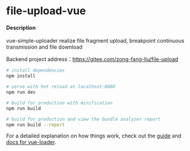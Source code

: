 # file-upload-vue

#### Description
vue-simple-uploader realize file fragment upload, breakpoint continuous transmission and file download

Backend project address：https://gitee.com/zong-fang-liu/file-upload

``` bash
# install dependencies
npm install

# serve with hot reload at localhost:8080
npm run dev

# build for production with minification
npm run build

# build for production and view the bundle analyzer report
npm run build --report
```

For a detailed explanation on how things work, check out the [guide](http://vuejs-templates.github.io/webpack/) and [docs for vue-loader](http://vuejs.github.io/vue-loader).


